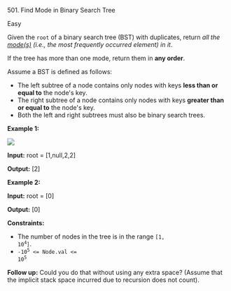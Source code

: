 ﻿501\. Find Mode in Binary Search Tree

Easy

Given the `root` of a binary search tree (BST) with duplicates, return _all the [mode(s)](https://en.wikipedia.org/wiki/Mode_(statistics)) (i.e., the most frequently occurred element) in it_.

If the tree has more than one mode, return them in **any order**.

Assume a BST is defined as follows:

*   The left subtree of a node contains only nodes with keys **less than or equal to** the node's key.
*   The right subtree of a node contains only nodes with keys **greater than or equal to** the node's key.
*   Both the left and right subtrees must also be binary search trees.

**Example 1:**

![](https://assets.leetcode.com/uploads/2021/03/11/mode-tree.jpg)

**Input:** root = [1,null,2,2]

**Output:** [2]

**Example 2:**

**Input:** root = [0]

**Output:** [0]

**Constraints:**

*   The number of nodes in the tree is in the range <code>[1, 10<sup>4</sup>]</code>.
*   <code>-10<sup>5</sup> <= Node.val <= 10<sup>5</sup></code>

**Follow up:** Could you do that without using any extra space? (Assume that the implicit stack space incurred due to recursion does not count).